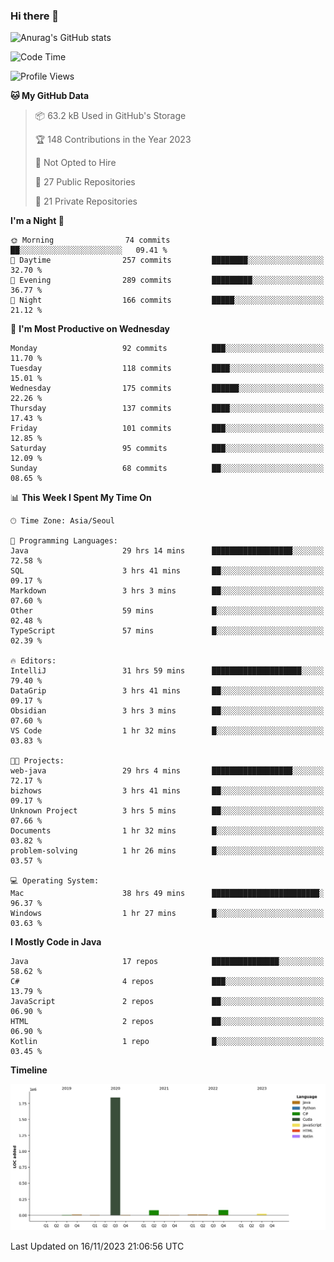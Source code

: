 ### Hi there 👋

![Anurag's GitHub stats](https://github-readme-stats.vercel.app/api?username=pllap&show_icons=true&theme=github_dark)

<!--START_SECTION:waka-->
![Code Time](http://img.shields.io/badge/Code%20Time-523%20hrs%2030%20mins-blue)

![Profile Views](http://img.shields.io/badge/Profile%20Views-2-blue)

**🐱 My GitHub Data** 

> 📦 63.2 kB Used in GitHub's Storage 
 > 
> 🏆 148 Contributions in the Year 2023
 > 
> 🚫 Not Opted to Hire
 > 
> 📜 27 Public Repositories 
 > 
> 🔑 21 Private Repositories 
 > 
**I'm a Night 🦉** 

```text
🌞 Morning                74 commits          ██░░░░░░░░░░░░░░░░░░░░░░░   09.41 % 
🌆 Daytime                257 commits         ████████░░░░░░░░░░░░░░░░░   32.70 % 
🌃 Evening                289 commits         █████████░░░░░░░░░░░░░░░░   36.77 % 
🌙 Night                  166 commits         █████░░░░░░░░░░░░░░░░░░░░   21.12 % 
```
📅 **I'm Most Productive on Wednesday** 

```text
Monday                   92 commits          ███░░░░░░░░░░░░░░░░░░░░░░   11.70 % 
Tuesday                  118 commits         ████░░░░░░░░░░░░░░░░░░░░░   15.01 % 
Wednesday                175 commits         ██████░░░░░░░░░░░░░░░░░░░   22.26 % 
Thursday                 137 commits         ████░░░░░░░░░░░░░░░░░░░░░   17.43 % 
Friday                   101 commits         ███░░░░░░░░░░░░░░░░░░░░░░   12.85 % 
Saturday                 95 commits          ███░░░░░░░░░░░░░░░░░░░░░░   12.09 % 
Sunday                   68 commits          ██░░░░░░░░░░░░░░░░░░░░░░░   08.65 % 
```


📊 **This Week I Spent My Time On** 

```text
🕑︎ Time Zone: Asia/Seoul

💬 Programming Languages: 
Java                     29 hrs 14 mins      ██████████████████░░░░░░░   72.58 % 
SQL                      3 hrs 41 mins       ██░░░░░░░░░░░░░░░░░░░░░░░   09.17 % 
Markdown                 3 hrs 3 mins        ██░░░░░░░░░░░░░░░░░░░░░░░   07.60 % 
Other                    59 mins             █░░░░░░░░░░░░░░░░░░░░░░░░   02.48 % 
TypeScript               57 mins             █░░░░░░░░░░░░░░░░░░░░░░░░   02.39 % 

🔥 Editors: 
IntelliJ                 31 hrs 59 mins      ████████████████████░░░░░   79.40 % 
DataGrip                 3 hrs 41 mins       ██░░░░░░░░░░░░░░░░░░░░░░░   09.17 % 
Obsidian                 3 hrs 3 mins        ██░░░░░░░░░░░░░░░░░░░░░░░   07.60 % 
VS Code                  1 hr 32 mins        █░░░░░░░░░░░░░░░░░░░░░░░░   03.83 % 

🐱‍💻 Projects: 
web-java                 29 hrs 4 mins       ██████████████████░░░░░░░   72.17 % 
bizhows                  3 hrs 41 mins       ██░░░░░░░░░░░░░░░░░░░░░░░   09.17 % 
Unknown Project          3 hrs 5 mins        ██░░░░░░░░░░░░░░░░░░░░░░░   07.66 % 
Documents                1 hr 32 mins        █░░░░░░░░░░░░░░░░░░░░░░░░   03.82 % 
problem-solving          1 hr 26 mins        █░░░░░░░░░░░░░░░░░░░░░░░░   03.57 % 

💻 Operating System: 
Mac                      38 hrs 49 mins      ████████████████████████░   96.37 % 
Windows                  1 hr 27 mins        █░░░░░░░░░░░░░░░░░░░░░░░░   03.63 % 
```

**I Mostly Code in Java** 

```text
Java                     17 repos            ███████████████░░░░░░░░░░   58.62 % 
C#                       4 repos             ███░░░░░░░░░░░░░░░░░░░░░░   13.79 % 
JavaScript               2 repos             ██░░░░░░░░░░░░░░░░░░░░░░░   06.90 % 
HTML                     2 repos             ██░░░░░░░░░░░░░░░░░░░░░░░   06.90 % 
Kotlin                   1 repo              █░░░░░░░░░░░░░░░░░░░░░░░░   03.45 % 
```



**Timeline**

![Lines of Code chart](https://raw.githubusercontent.com/pllap/pllap/main/assets/bar_graph.png)


 Last Updated on 16/11/2023 21:06:56 UTC
<!--END_SECTION:waka-->


<!--
**pllap/pllap** is a ✨ _special_ ✨ repository because its `README.md` (this file) appears on your GitHub profile.

Here are some ideas to get you started:

- 🔭 I’m currently working on ...
- 🌱 I’m currently learning ...
- 👯 I’m looking to collaborate on ...
- 🤔 I’m looking for help with ...
- 💬 Ask me about ...
- 📫 How to reach me: ...
- 😄 Pronouns: ...
- ⚡ Fun fact: ...
-->
